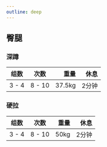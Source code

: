 ```yaml
---
outline: deep
---
```


## 臀腿

### 深蹲

| 组数  |  次数  |   重量 |  休息 |
| ----- | :----: | -----: | ----: |
| 3 - 4 | 8 - 10 | 37.5kg | 2分钟 |

### 硬拉

| 组数  |  次数  | 重量 |  休息 |
| ----- | :----: | ---: | ----: |
| 3 - 4 | 8 - 10 | 50kg | 2分钟 |

